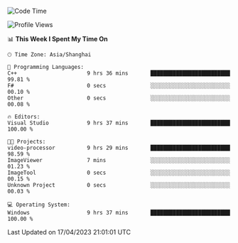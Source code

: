 <!--START_SECTION:waka-->
![Code Time](http://img.shields.io/badge/Code%20Time-862%20hrs%2055%20mins-blue)

![Profile Views](http://img.shields.io/badge/Profile%20Views-7-blue)

📊 **This Week I Spent My Time On** 

```text
🕑︎ Time Zone: Asia/Shanghai

💬 Programming Languages: 
C++                      9 hrs 36 mins       █████████████████████████   99.81 % 
F#                       0 secs              ░░░░░░░░░░░░░░░░░░░░░░░░░   00.10 % 
Other                    0 secs              ░░░░░░░░░░░░░░░░░░░░░░░░░   00.08 % 

🔥 Editors: 
Visual Studio            9 hrs 37 mins       █████████████████████████   100.00 % 

🐱‍💻 Projects: 
video-processor          9 hrs 29 mins       █████████████████████████   98.59 % 
ImageViewer              7 mins              ░░░░░░░░░░░░░░░░░░░░░░░░░   01.23 % 
ImageTool                0 secs              ░░░░░░░░░░░░░░░░░░░░░░░░░   00.15 % 
Unknown Project          0 secs              ░░░░░░░░░░░░░░░░░░░░░░░░░   00.03 % 

💻 Operating System: 
Windows                  9 hrs 37 mins       █████████████████████████   100.00 % 
```


 Last Updated on 17/04/2023 21:01:01 UTC
<!--END_SECTION:waka-->